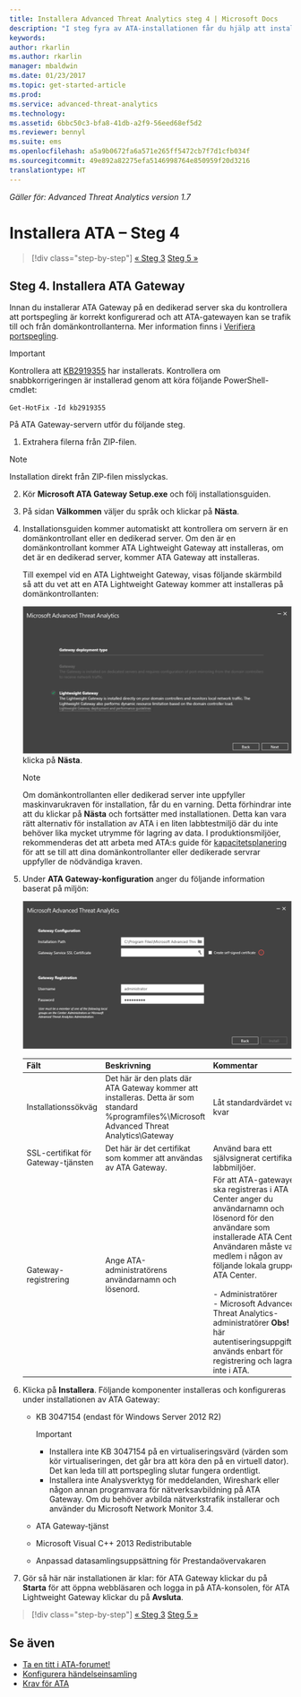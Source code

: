 ```yaml
---
title: Installera Advanced Threat Analytics steg 4 | Microsoft Docs
description: "I steg fyra av ATA-installationen får du hjälp att installera ATA Gateway."
keywords: 
author: rkarlin
ms.author: rkarlin
manager: mbaldwin
ms.date: 01/23/2017
ms.topic: get-started-article
ms.prod: 
ms.service: advanced-threat-analytics
ms.technology: 
ms.assetid: 6bbc50c3-bfa8-41db-a2f9-56eed68ef5d2
ms.reviewer: bennyl
ms.suite: ems
ms.openlocfilehash: a5a9b0672fa6a571e265ff5472cb7f7d1cfb034f
ms.sourcegitcommit: 49e892a82275efa5146998764e850959f20d3216
translationtype: HT
---
```

*Gäller för: Advanced Threat Analytics version 1.7*



# <a name="install-ata---step-4"></a>Installera ATA – Steg 4

>[!div class="step-by-step"]
[« Steg 3](install-ata-step3.md)
[Steg 5 »](install-ata-step5.md)

## <a name="step-4-install-the-ata-gateway"></a>Steg 4. Installera ATA Gateway

Innan du installerar ATA Gateway på en dedikerad server ska du kontrollera att portspegling är korrekt konfigurerad och att ATA-gatewayen kan se trafik till och från domänkontrollanterna. Mer information finns i [Verifiera portspegling](validate-port-mirroring.md).


> [!IMPORTANT]
> Kontrollera att [KB2919355](http://support.microsoft.com/kb/2919355/) har installerats.  Kontrollera om snabbkorrigeringen är installerad genom att köra följande PowerShell-cmdlet:
>
> `Get-HotFix -Id kb2919355`

På ATA Gateway-servern utför du följande steg.

1.  Extrahera filerna från ZIP-filen. 
> [!NOTE] 
> Installation direkt från ZIP-filen misslyckas.

2.  Kör **Microsoft ATA Gateway Setup.exe** och följ installationsguiden.

3.  På sidan **Välkommen** väljer du språk och klickar på **Nästa**.

4.  Installationsguiden kommer automatiskt att kontrollera om servern är en domänkontrollant eller en dedikerad server. Om den är en domänkontrollant kommer ATA Lightweight Gateway att installeras, om det är en dedikerad server, kommer ATA Gateway att installeras. 
    
    Till exempel vid en ATA Lightweight Gateway, visas följande skärmbild så att du vet att en ATA Lightweight Gateway kommer att installeras på domänkontrollanten:
    
    ![Installation av ATA Lightweight Gateway](media/ATA-lightweight-gateway-install-selected.png) klicka på **Nästa**.

    > [!NOTE] 
    > Om domänkontrollanten eller dedikerad server inte uppfyller maskinvarukraven för installation, får du en varning. Detta förhindrar inte att du klickar på **Nästa** och fortsätter med installationen. Detta kan vara rätt alternativ för installation av ATA i en liten labbtestmiljö där du inte behöver lika mycket utrymme för lagring av data. I produktionsmiljöer, rekommenderas det att arbeta med ATA:s guide för [kapacitetsplanering](/advanced-threat-analytics/plan-design/ata-capacity-planning) för att se till att dina domänkontrollanter eller dedikerade servrar uppfyller de nödvändiga kraven.

4.  Under **ATA Gateway-konfiguration** anger du följande information baserat på miljön:

    ![Bild av ATA Gateway-konfiguration](media/ATA-Gateway-Configuration.png)

    |Fält|Beskrivning|Kommentar|
    |---------|---------------|------------|
    |Installationssökväg|Det här är den plats där ATA Gateway kommer att installeras. Detta är som standard %programfiles%\Microsoft Advanced Threat Analytics\Gateway|Låt standardvärdet vara kvar|
    |SSL-certifikat för Gateway-tjänsten|Det här är det certifikat som kommer att användas av ATA Gateway.|Använd bara ett självsignerat certifikat för labbmiljöer.|
    |Gateway-registrering|Ange ATA-administratörens användarnamn och lösenord.|För att ATA-gatewayen ska registreras i ATA Center anger du användarnamn och lösenord för den användare som installerade ATA Center. Användaren måste vara medlem i någon av följande lokala grupper i ATA Center.<br /><br />-   Administratörer<br />-   Microsoft Advanced Threat Analytics-administratörer **Obs!** De här autentiseringsuppgifterna används enbart för registrering och lagras inte i ATA.|
    
5. Klicka på **Installera**. Följande komponenter installeras och konfigureras under installationen av ATA Gateway:

    -   KB 3047154 (endast för Windows Server 2012 R2)

        > [!IMPORTANT]
        > -   Installera inte KB 3047154 på en virtualiseringsvärd (värden som kör virtualiseringen, det går bra att köra den på en virtuell dator). Det kan leda till att portspegling slutar fungera ordentligt. 
        > -   Installera inte Analysverktyg för meddelanden, Wireshark eller någon annan programvara för nätverksavbildning på ATA Gateway. Om du behöver avbilda nätverkstrafik installerar och använder du Microsoft Network Monitor 3.4.

    -   ATA Gateway-tjänst

    -   Microsoft Visual C++ 2013 Redistributable

    -   Anpassad datasamlingsuppsättning för Prestandaövervakaren

5.  Gör så här när installationen är klar: för ATA Gateway klickar du på **Starta** för att öppna webbläsaren och logga in på ATA-konsolen, för ATA Lightweight Gateway klickar du på **Avsluta**.


>[!div class="step-by-step"]
[« Steg 3](install-ata-step3.md)
[Steg 5 »](install-ata-step5.md)

## <a name="see-also"></a>Se även

- [Ta en titt i ATA-forumet!](https://social.technet.microsoft.com/Forums/security/home?forum=mata)
- [Konfigurera händelseinsamling](configure-event-collection.md)
- [Krav för ATA](/advanced-threat-analytics/plan-design/ata-prerequisites)

